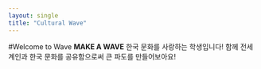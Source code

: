 ```yaml
---
layout: single
title: "Cultural Wave"
---
```

#Welcome to Wave
**MAKE A WAVE** 
한국 문화를 사랑하는 학생입니다! 함께 전세계인과 한국 문화를 공유함으로써 큰 파도를 만들어보아요!
